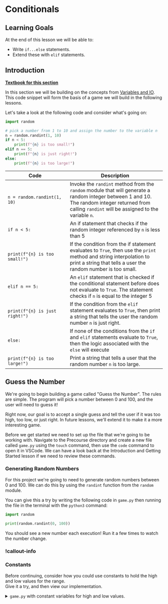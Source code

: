 # Conditionals

<!-- PRECOURSE UPDATE -->
<!-- <iframe src="https://adaacademy.hosted.panopto.com/Panopto/Pages/Embed.aspx?pid=ec78271e-6978-4ffe-8aa8-acb7007cbaea&autoplay=false&offerviewer=true&showtitle=true&showbrand=false&start=0&interactivity=all" height="405" width="720" style="border: 1px solid #464646;" allowfullscreen allow="autoplay"></iframe> -->

## Learning Goals

At the end of this lesson we will be able to:

- Write `if...else` statements.
- Extend these with `elif` statements.

## Introduction

**[Textbook for this section](https://colab.research.google.com/drive/1huE7PyavZSJIou4mh5G2e7yfG08Vb7da?usp=sharing)**

In this section we will be building on the concepts from [Variables and IO](./variables-and-io.md). This code snippet will form the basis of a game we will build in the following lessons.

Let's take a look at the following code and consider what's going on:

```python
import random

# pick a number from 1 to 10 and assign the number to the variable n
n = random.randint(1, 10) 
if n < 5:
    print(f"{n} is too small!")
elif n == 5:
    print(f"{n} is just right!")
else:
    print(f"{n} is too large!")
```

| <div style="width:175px"> Code </div>| Description | 
| -- | -- | 
| `n = random.randint(1, 10) ` | Invoke the `randint` method from the `random` module that will generate a random integer between 1 and 10. The random integer returned from calling `randint` will be assigned to the variable `n`. |
| `if n < 5:`  | An if statement that checks if the random integer referenced by `n` is less than 5 |
| `print(f"{n} is too small!")` | If the condition from the if statement evaluates to `True`, then use the `print` method and string interpolation to print a string that tells a user the random number is too small. |
| `elif n == 5:` | An `elif` statement that is checked if the conditional statement before does not evaluate to `True`. The statement checks if `n` is equal to the integer 5 |
| `print(f"{n} is just right!")` | If the condition from the `elif` statement evaluates to `True`, then print a string that tells the user the random number `n` is just right. |
| `else:` | If none of the conditions from the `if` and `elif` statements evaluate to `True`, then the logic associated with the `else` will execute |
| `print(f"{n} is too large!")` | Print a string that tells a user that the random number `n` is too large. |

## Guess the Number

We're going to begin building a game called "Guess the Number".  The rules are simple.  The program will pick a number between 0 and 100, and the user will need to guess it!

Right now, our goal is to accept a single guess and tell the user if it was too high, too low, or just right.  In future lessons, we'll extend it to make it a more interesting game.


Before we get started we need to set up the file that we're going to be working with.  Navigate to the Precourse directory and create a new file called `game.py` using the `touch` command, then use the `code` command to open it in VSCode. We can have a look back at the Introduction and Getting Started lesson if we need to review these commands.

### Generating Random Numbers

For this project we're going to need to generate random numbers between 0 and 100.  We can do this by using the `randint` function from the `random` module.

You can give this a try by writing the following code in `game.py` then running the file in the terminal with the `python3` command:

```python
import random

print(random.randint(0, 100))
```

You should see a new number each execution! Run it a few times to watch the number change.

### !callout-info

### Constants

Before continuing, consider how you could use constants to hold the high and low values for the range.
<br/>
Give it a try, and then view our implementation.
<br/>

<details>
<summary><code>game.py</code> with constant variables for high and low values.</summary>
```python
import random

RANGE_LOW = 0
RANGE_HIGH = 100

random_number = random.randint(RANGE_LOW, RANGE_HIGH)
```

</details>

### !end-callout

### Getting User Input

Now that we have our random number, we need to get information from the user.  To do this we can use the `input` function we learned in the previous lesson.

```python
import random

RANGE_LOW = 0
RANGE_HIGH = 100

random_number = random.randint(RANGE_LOW, RANGE_HIGH)

user_input_string = input("Guess the number: ")
```

This is where things get tricky, though!  In order to compare the user input to the random number generated, we need to convert `user_input_string` into a number.  We can use the `int` function for that, but if you pass it a badly formatted string, it will cause an error.

Let's try this out, what happens when you add the following line to a new python file and run it?

```python
int("four")
```

We should get a ValueError similar to what's shown below:

```sh
Traceback (most recent call last):
  File "path/to/file.py", line 1, in <module>
ValueError: invalid literal for int() with base 10: 'four'
```

To get around this, we are going to use the string method `isnumeric`.  This will allow us to check if the string is well formatted _before_ we attempt to convert it into an integer so that we can avoid running into errors.

```python
print("four".isnumeric()) # Outputs `False`
```

Note: according to convention `isnumeric` _should_ be named `is_numeric`, but Python doesn't always follow its own naming conventions everywhere.

### The `if`/`else` Statement

So far, we showed the user a prompt to guess a number. Then we took the user's guess and saved it to a variable. Now we're at the point where we need to have our program do one of two things:
- If the user has given us a numeric input, we can convert it to an integer safely.  
- But if the user hasn't given us a numeric input, then we can't convert the user's input to an integer.

This is a perfect time to use the `if`/`else` statement!

```python
import random

RANGE_LOW = 0
RANGE_HIGH = 100

random_number = random.randint(RANGE_LOW, RANGE_HIGH)

user_input_string = input("Guess the number: ")

if user_input_string.isnumeric():
    user_input = int(user_input_string)
else:
    print("You must input a number!")
```

## The `if...elif...else` Statement

Now that we have converted the user's input to an integer, we can compare it to the random number generated.  However, we want to have *three* outcomes, not just two!  We want to tell the user if their guess is higher, lower, or exactly the same as the randomly generated number

In fact, we want to add a *fourth* option, which tells the user that the number they picked was outside the range of allowed numbers!

We can do this by nesting `if...else` statements inside of each other:

```python
import random

RANGE_LOW = 0
RANGE_HIGH = 100

random_number = random.randint(RANGE_LOW, RANGE_HIGH)

user_input_string = input("Guess the number: ")

if user_input_string.isnumeric():
    user_input = int(user_input_string)

    if user_input < RANGE_LOW or user_input > RANGE_HIGH:
        print("Your guess is out of bounds.")
        print(f"It must be between {RANGE_LOW} and {RANGE_HIGH}")
    else:
        if user_input == random_number:
            print("You guessed the number! Good job!")
        else:
            if user_input > random_number:
                print("Your guess is too high")
            else:
                if user_input < random_number:
                    print("Your guess is too low")
                
else:
    print("You must input a number!")
```

This winds up being pretty hard to read, though.  Look how far we have to indent that last `print` statement when we only use `if/else`.

We can make this much easier to read by using the `elif` keyword, which is like an `else` followed by an `if`. When we use `elif` we can reduce the levels of nesting conditional statements and as a result we reduce the amount of indentation:

```python
import random

RANGE_LOW = 0
RANGE_HIGH = 100

random_number = random.randint(RANGE_LOW, RANGE_HIGH)

user_input_string = input("Guess the number: ")

if user_input_string.isnumeric():
    user_input = int(user_input_string)

    if user_input < RANGE_LOW or user_input > RANGE_HIGH:
        print("Your guess is out of bounds.")
        print(f"It must be between {RANGE_LOW} and {RANGE_HIGH}")
    elif user_input == random_number:
        print("You guessed the number! Good job!")
    elif user_input > random_number:
        print("Your guess is too high")
    elif user_input < random_number:
        print("Your guess is too low")
    
else:
    print("You must input a number!")
```

### !callout-info
## Take Note:

As with `if`, the `else` portion of the statement is optional.  That last branch <code>elif user_input < random_number</code> could have simply been an `else` but we decided to explicitly state what was going on to make our code more readable.
<br/>
Let's take a look at an example when using only an `if` _without_ an explicit `else` might make sense:  

``` python
todays_date = "05/22"
users_bday = input("Enter your birthdate (mm/dd): ")

if todays_date == users_bday:
    print("Wow, that's today! Happy birthday!")

users_bday_year = input("What year were you born? ")
...
# other code goes on from here
```
<br/>
In this instance, the program only prints out a comment to the user **<strong>**if** their birthday is the same as today's date.  There's no need for an `else` because we have nothing **else** we want to do with our information.  The code simply executes the lines of the program from there.  

### !end-callout

## Check for Understanding

### !challenge

* type: multiple-choice
* id: 69b4e28e-3741-47c6-a09d-74648e7ee859
* title: Predict the Code's Behavior


##### !question

Consider the following code.  How many of the conditional statements will be _checked_?

``` python
pocket_change = 112

if pocket_change < 100:
    print("You have less than a dollar in change.")
if pocket_change > 100:
    print("You have more than a dollar in change.")
if pocket_change > 100 and pocket_change < 500:
    print("You have at least four dollars in change.")
if pocket_change > 500:
    print("That's a lot of change!!!")
```

##### !end-question

##### !options

* 1
* 2
* 3
* 4
* 0

##### !end-options

##### !answer

4

##### !end-answer

<!--optional-->
##### !hint

Remember, you are answering the question of how many conditional statements are being _checked_, not if their `print` statements are being executed.

##### !end-hint

##### !explanation

Each `if` statement is checked.

##### !end-explanation

### !end-challenge

### !challenge

* type: multiple-choice
* id: 1f30b54d-4b25-4772-ae0f-39c1d17068ef
* title: Predict the Code's Behavior


##### !question

Consider the following code.  How many of the conditional statements will be _checked_?

``` python
pocket_change = 112

if pocket_change < 100:
    print("You have less than a dollar in change.")
elif pocket_change > 100:
    print("You have more than a dollar in change.")
elif pocket_change > 100 and pocket_change < 500:
    print("You have at least four dollars in change.")
else pocket_change > 500:
    print("That's a lot of change!!!")
```

##### !end-question

##### !options

* 1
* 2
* 3
* 4
* 0

##### !end-options

##### !answer

2

##### !end-answer

<!--optional-->
##### !hint

Remember, in an `if...elif...else` block, only one of the conditional statements can ultimately be _executed_.

##### !end-hint

##### !explanation

In an `if...elif...else` block, once one conditional statement is true, then it stops looking at any other conditionals.  It doesn't matter how many _could_ be true.  The program executes the first true conditional it finds and then finishes the block.

##### !end-explanation

### !end-challenge


## Summary

We've learned how to generate random numbers and how to check if a user's guess is the same as the random number by using the `if`, `elif`, and `else` to make conditional statements.

We also learned how to process a user's input with `isnumeric` and `int` in order to convert a string to a number for use in our program.